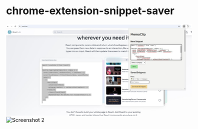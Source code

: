# chrome-extension-snippet-saver

![Screenshot 1](newSnippet.jpg)
![Screenshot 2](images/savedSnippet.jpg)
